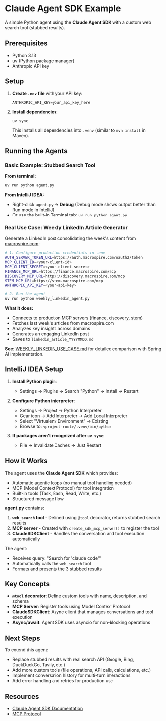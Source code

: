 # Claude Agent SDK Example

A simple Python agent using the **Claude Agent SDK** with a custom web search tool (stubbed results).

## Prerequisites

- Python 3.13
- uv (Python package manager)
- Anthropic API key

## Setup

1. **Create `.env` file** with your API key:
   ```
   ANTHROPIC_API_KEY=your_api_key_here
   ```

2. **Install dependencies**:
   ```bash
   uv sync
   ```
   This installs all dependencies into `.venv` (similar to `mvn install` in Maven).

## Running the Agents

### Basic Example: Stubbed Search Tool

**From terminal:**
```bash
uv run python agent.py
```

**From IntelliJ IDEA:**
- Right-click `agent.py` → **Debug** (Debug mode shows output better than Run mode in IntelliJ)
- Or use the built-in Terminal tab: `uv run python agent.py`

### Real Use Case: Weekly LinkedIn Article Generator

Generate a LinkedIn post consolidating the week's content from [macrospire.com](https://macrospire.com):

```bash
# 1. Configure production credentials in .env
AUTH_SERVER_TOKEN_URL=https://auth.macrospire.com/oauth2/token
MCP_CLIENT_ID=<your-client-id>
MCP_CLIENT_SECRET=<your-client-secret>
FINANCE_MCP_URL=https://finance.macrospire.com/mcp
DISCOVERY_MCP_URL=https://discovery.macrospire.com/mcp
STEM_MCP_URL=https://stem.macrospire.com/mcp
ANTHROPIC_API_KEY=<your-api-key>

# 2. Run the agent
uv run python weekly_linkedin_agent.py
```

**What it does:**
- Connects to production MCP servers (finance, discovery, stem)
- Fetches last week's articles from macrospire.com
- Analyzes key insights across domains
- Generates an engaging LinkedIn post
- Saves to `linkedin_article_YYYYMMDD.md`

**See**: [WEEKLY_LINKEDIN_USE_CASE.md](WEEKLY_LINKEDIN_USE_CASE.md) for detailed comparison with Spring AI implementation.

## IntelliJ IDEA Setup

1. **Install Python plugin**:
   - Settings → Plugins → Search "Python" → Install → Restart

2. **Configure Python interpreter**:
   - Settings → Project → Python Interpreter
   - Gear icon → Add Interpreter → Add Local Interpreter
   - Select "Virtualenv Environment" → Existing
   - Browse to: `<project-root>/.venv/bin/python`

3. **If packages aren't recognized after `uv sync`**:
   - File → Invalidate Caches → Just Restart

## How it Works

The agent uses the **Claude Agent SDK** which provides:
- Automatic agentic loops (no manual tool handling needed)
- MCP (Model Context Protocol) for tool integration
- Built-in tools (Task, Bash, Read, Write, etc.)
- Structured message flow

**agent.py** contains:
1. **`web_search` tool** - Defined using `@tool` decorator, returns stubbed search results
2. **MCP server** - Created with `create_sdk_mcp_server()` to register the tool
3. **ClaudeSDKClient** - Handles the conversation and tool execution automatically

The agent:
- Receives query: "Search for 'claude code'"
- Automatically calls the `web_search` tool
- Formats and presents the 3 stubbed results

## Key Concepts

- **`@tool` decorator**: Define custom tools with name, description, and schema
- **MCP Server**: Register tools using Model Context Protocol
- **ClaudeSDKClient**: Async client that manages conversations and tool execution
- **Async/await**: Agent SDK uses asyncio for non-blocking operations

## Next Steps

To extend this agent:
- Replace stubbed results with real search API (Google, Bing, DuckDuckGo, Tavily, etc.)
- Add more custom tools (file operations, API calls, calculations, etc.)
- Implement conversation history for multi-turn interactions
- Add error handling and retries for production use

## Resources

- [Claude Agent SDK Documentation](https://docs.claude.com/en/api/agent-sdk/python)
- [MCP Protocol](https://modelcontextprotocol.io/)